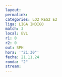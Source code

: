```yaml
---
layout: 
permalink: 
categories: LO2 RES2 E2
liga: LIGA INDIGO
match: 3
local: EVL
r1: 0
r2: 0
out: SPH
hora: '"21:30"'
fecha: 21.11.24
ronda: "2"
stream:
---
```

